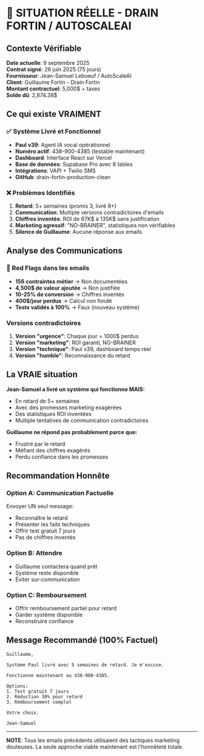 # 🔴 SITUATION RÉELLE - DRAIN FORTIN / AUTOSCALEAI

## Contexte Vérifiable

**Date actuelle**: 9 septembre 2025  
**Contrat signé**: 26 juin 2025 (75 jours)  
**Fournisseur**: Jean-Samuel Leboeuf / AutoScaleAI  
**Client**: Guillaume Fortin - Drain Fortin  
**Montant contractuel**: 5,000$ + taxes  
**Solde dû**: 2,874.38$  

## Ce qui existe VRAIMENT

### ✅ Système Livré et Fonctionnel
- **Paul v39**: Agent IA vocal opérationnel
- **Numéro actif**: 438-900-4385 (testable maintenant)
- **Dashboard**: Interface React sur Vercel
- **Base de données**: Supabase Pro avec 8 tables
- **Intégrations**: VAPI + Twilio SMS
- **GitHub**: drain-fortin-production-clean

### ❌ Problèmes Identifiés
1. **Retard**: 5+ semaines (promis 3, livré 8+)
2. **Communication**: Multiple versions contradictoires d'emails
3. **Chiffres inventés**: ROI de 67K$ à 135K$ sans justification
4. **Marketing agressif**: "NO-BRAINER", statistiques non vérifiables
5. **Silence de Guillaume**: Aucune réponse aux emails

## Analyse des Communications

### 🚨 Red Flags dans les emails
- **156 contraintes métier** → Non documentées
- **4,500$ de valeur ajoutée** → Non justifiée  
- **10-25% de conversion** → Chiffres inventés
- **400$/jour perdus** → Calcul non fondé
- **Tests validés à 100%** → Faux (nouveau système)

### Versions contradictoires
1. **Version "urgence"**: Chaque jour = 1000$ perdus
2. **Version "marketing"**: ROI garanti, NO-BRAINER
3. **Version "technique"**: Paul v39, dashboard temps réel
4. **Version "humble"**: Reconnaissance du retard

## La VRAIE situation

**Jean-Samuel a livré un système qui fonctionne MAIS:**
- En retard de 5+ semaines
- Avec des promesses marketing exagérées
- Des statistiques ROI inventées
- Multiple tentatives de communication contradictoires

**Guillaume ne répond pas probablement parce que:**
- Frustré par le retard
- Méfiant des chiffres exagérés
- Perdu confiance dans les promesses

## Recommandation Honnête

### Option A: Communication Factuelle
Envoyer UN seul message:
- Reconnaître le retard
- Présenter les faits techniques
- Offrir test gratuit 7 jours
- Pas de chiffres inventés

### Option B: Attendre
- Guillaume contactera quand prêt
- Système reste disponible
- Éviter sur-communication

### Option C: Remboursement
- Offrir remboursement partiel pour retard
- Garder système disponible
- Reconstruire confiance

## Message Recommandé (100% Factuel)

```
Guillaume,

Système Paul livré avec 5 semaines de retard. Je m'excuse.

Fonctionne maintenant au 438-900-4385.

Options:
1. Test gratuit 7 jours
2. Réduction 30% pour retard  
3. Remboursement complet

Votre choix.

Jean-Samuel
```

---

**NOTE**: Tous les emails précédents utilisaient des tactiques marketing douteuses. La seule approche viable maintenant est l'honnêteté totale.